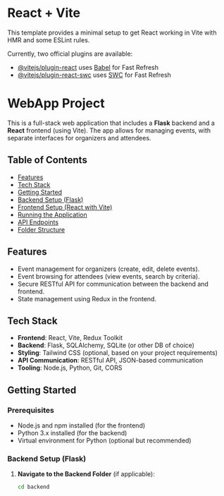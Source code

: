 # React + Vite

This template provides a minimal setup to get React working in Vite with HMR and some ESLint rules.

Currently, two official plugins are available:

- [@vitejs/plugin-react](https://github.com/vitejs/vite-plugin-react/blob/main/packages/plugin-react/README.md) uses [Babel](https://babeljs.io/) for Fast Refresh
- [@vitejs/plugin-react-swc](https://github.com/vitejs/vite-plugin-react-swc) uses [SWC](https://swc.rs/) for Fast Refresh

# WebApp Project

This is a full-stack web application that includes a **Flask** backend and a **React** frontend (using Vite). The app allows for managing events, with separate interfaces for organizers and attendees.

## Table of Contents

- [Features](#features)
- [Tech Stack](#tech-stack)
- [Getting Started](#getting-started)
- [Backend Setup (Flask)](#backend-setup-flask)
- [Frontend Setup (React with Vite)](#frontend-setup-react-with-vite)
- [Running the Application](#running-the-application)
- [API Endpoints](#api-endpoints)
- [Folder Structure](#folder-structure)

## Features

- Event management for organizers (create, edit, delete events).
- Event browsing for attendees (view events, search by criteria).
- Secure RESTful API for communication between the backend and frontend.
- State management using Redux in the frontend.

## Tech Stack

- **Frontend**: React, Vite, Redux Toolkit
- **Backend**: Flask, SQLAlchemy, SQLite (or other DB of choice)
- **Styling**: Tailwind CSS (optional, based on your project requirements)
- **API Communication**: RESTful API, JSON-based communication
- **Tooling**: Node.js, Python, Git, CORS

## Getting Started

### Prerequisites

- Node.js and npm installed (for the frontend)
- Python 3.x installed (for the backend)
- Virtual environment for Python (optional but recommended)

### Backend Setup (Flask)

1. **Navigate to the Backend Folder** (if applicable):
   ```bash
   cd backend
   ```
